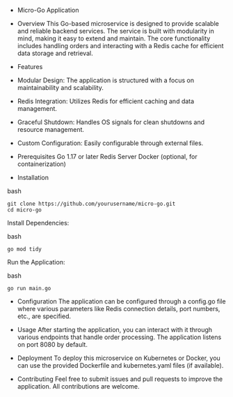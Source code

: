 * Micro-Go Application
* Overview
This Go-based microservice is designed to provide scalable and reliable backend services. The service is built with modularity in mind, making it easy to extend and maintain. The core functionality includes handling orders and interacting with a Redis cache for efficient data storage and retrieval.

* Features
* Modular Design: The application is structured with a focus on maintainability and scalability.
* Redis Integration: Utilizes Redis for efficient caching and data management.
* Graceful Shutdown: Handles OS signals for clean shutdowns and resource management.
* Custom Configuration: Easily configurable through external files.
* Prerequisites
Go 1.17 or later
Redis Server
Docker (optional, for containerization)

* Installation

bash
```
git clone https://github.com/yourusername/micro-go.git
cd micro-go
```
Install Dependencies:

bash
```
go mod tidy
```
Run the Application:

bash
```
go run main.go
```
* Configuration
The application can be configured through a config.go file where various parameters like Redis connection details, port numbers, etc., are specified.

* Usage
After starting the application, you can interact with it through various endpoints that handle order processing. The application listens on port 8080 by default.

* Deployment
To deploy this microservice on Kubernetes or Docker, you can use the provided Dockerfile and kubernetes.yaml files (if available).

* Contributing
Feel free to submit issues and pull requests to improve the application. All contributions are welcome.
